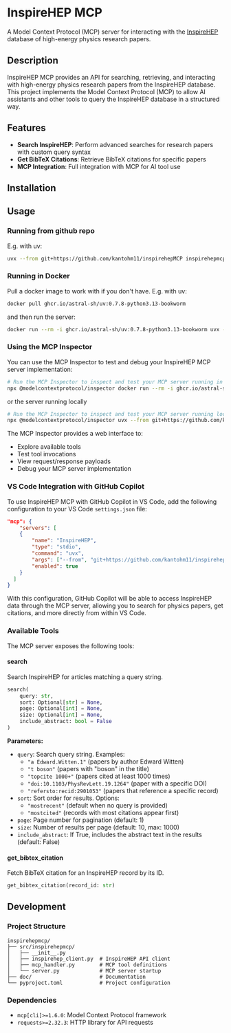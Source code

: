 # InspireHEP MCP

A Model Context Protocol (MCP) server for interacting with the [InspireHEP](https://inspirehep.net/) database of high-energy physics research papers.

## Description

InspireHEP MCP provides an API for searching, retrieving, and interacting with high-energy physics research papers from the InspireHEP database. This project implements the Model Context Protocol (MCP) to allow AI assistants and other tools to query the InspireHEP database in a structured way.

## Features

- **Search InspireHEP**: Perform advanced searches for research papers with custom query syntax
- **Get BibTeX Citations**: Retrieve BibTeX citations for specific papers
- **MCP Integration**: Full integration with MCP for AI tool use

## Installation


## Usage

### Running from github repo

E.g. with uv:
```bash
uvx --from git+https://github.com/kantohm11/inspirehepMCP inspirehepmcp
```

### Running in Docker

Pull a docker image to work with if you don't have. 
E.g. with uv:
```bash
docker pull ghcr.io/astral-sh/uv:0.7.8-python3.13-bookworm
```
and then run the server:
```bash
docker run --rm -i ghcr.io/astral-sh/uv:0.7.8-python3.13-bookworm uvx --from git+https://github.com/kantohm11/inspirehepMCP inspirehepmcp
```

### Using the MCP Inspector

You can use the MCP Inspector to test and debug your InspireHEP MCP server implementation:

```bash
# Run the MCP Inspector to inspect and test your MCP server running in Docker
npx @modelcontextprotocol/inspector docker run --rm -i ghcr.io/astral-sh/uv:0.7.8-python3.13-bookworm uvx --from git+https://github.com/kantohm11/inspirehepMCP inspirehepmcp
```
or the server running locally
```bash
# Run the MCP Inspector to inspect and test your MCP server running locally 
npx @modelcontextprotocol/inspector uvx --from git+https://github.com/kantohm11/inspirehepMCP inspirehepmcp
```


The MCP Inspector provides a web interface to:
- Explore available tools
- Test tool invocations
- View request/response payloads
- Debug your MCP server implementation

### VS Code Integration with GitHub Copilot

To use InspireHEP MCP with GitHub Copilot in VS Code, add the following configuration to your VS Code `settings.json` file:

```json
"mcp": {
    "servers": [
    {
        "name": "InspireHEP",
        "type": "stdio",
        "command": "uvx",
        "args": ["--from", "git+https://github.com/kantohm11/inspirehepMCP", "inspirehepmcp"],
        "enabled": true
    }
  ]
}
```


With this configuration, GitHub Copilot will be able to access InspireHEP data through the MCP server, allowing you to search for physics papers, get citations, and more directly from within VS Code.

### Available Tools

The MCP server exposes the following tools:

#### search

Search InspireHEP for articles matching a query string.

```python
search(
    query: str, 
    sort: Optional[str] = None, 
    page: Optional[int] = None, 
    size: Optional[int] = None,
    include_abstract: bool = False
)
```

**Parameters:**
- `query`: Search query string. Examples:
  - `"a Edward.Witten.1"` (papers by author Edward Witten)
  - `"t boson"` (papers with "boson" in the title)
  - `"topcite 1000+"` (papers cited at least 1000 times)
  - `"doi:10.1103/PhysRevLett.19.1264"` (paper with a specific DOI)
  - `"refersto:recid:2901053"` (papers that reference a specific record)
- `sort`: Sort order for results. Options:
  - `"mostrecent"` (default when no query is provided)
  - `"mostcited"` (records with most citations appear first)
- `page`: Page number for pagination (default: 1)
- `size`: Number of results per page (default: 10, max: 1000)
- `include_abstract`: If True, includes the abstract text in the results (default: False)

#### get_bibtex_citation

Fetch BibTeX citation for an InspireHEP record by its ID.

```python
get_bibtex_citation(record_id: str)
```

## Development

### Project Structure

```
inspirehepmcp/
├── src/inspirehepmcp/
│   ├── __init__.py
│   ├── inspirehep_client.py  # InspireHEP API client
│   ├── mcp_handler.py        # MCP tool definitions
│   └── server.py             # MCP server startup
├── doc/                      # Documentation
└── pyproject.toml            # Project configuration
```

### Dependencies

- `mcp[cli]>=1.6.0`: Model Context Protocol framework
- `requests>=2.32.3`: HTTP library for API requests

